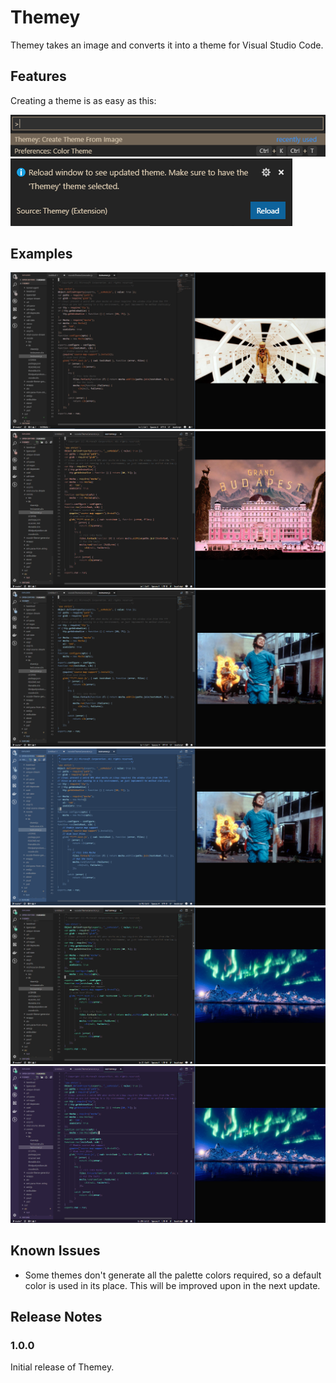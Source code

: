 # Themey

Themey takes an image and converts it into a theme for Visual Studio Code.


## Features

Creating a theme is as easy as this:

![Create](images/Demo.gif)
![Reload](images/ThemeyReload.PNG)

## Examples

![2001](images/2001.PNG)
![GrandBudapest](images/GrandBudapest.PNG)
![28Days](images/28days.PNG)
![28DaysAlt](images/28days-alt.PNG)
![Aurora](images/Aurora.PNG)
![AuroraAlt](images/Aurora-alt.PNG)


## Known Issues

* Some themes don't generate all the palette colors required, so a default color is used in its place. This will be improved upon in the next update.

## Release Notes

### 1.0.0

Initial release of Themey.
